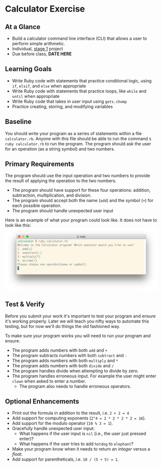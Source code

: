 # Calculator Exercise

## At a Glance

- Build a calculator command line interface (CLI) that allows a user to perform simple arithmetic.
- Individual, [stage 1](https://github.com/Ada-Developers-Academy/pedagogy/blob/master/rule-of-three.md#stage-1) project
- Due before class, **DATE HERE**

## Learning Goals

- Write Ruby code with statements that practice conditional logic, using `if`, `elsif`, and `else` when appropriate
- Write Ruby code with statements that practice loops, like `while` and `until` when appropriate
- Write Ruby code that takes in user input using `gets.chomp`
- Practice creating, storing, and modifying variables

## Baseline
You should write your program as a series of statements within a file `calculator.rb`. Anyone with this file should be able to run the command `$ ruby calculator.rb` to run the program. The program should ask the user for an operation (as a string symbol) and two numbers.

## Primary Requirements
The program should use the input operation and two numbers to provide the result of applying the operation to the two numbers.
- The program should have support for these four operations: addition, subtraction, multiplication, and division.
- The program should accept both the name (`add`) and the symbol (`+`) for each possible operation.
- The program should handle unexpected user input

Here is an example of what your program could look like. It does not have to look like this:
![example screenshot of a calculator proram](example.png)

## Test & Verify

Before you submit your work it's important to test your program and ensure it's working properly.  Later we will teach you nifty ways to automate this testing, but for now we'll do things the old fashioned way.

To make sure your program works you will need to run your program and ensure:
*  The program adds numbers with both `add` and `+`
*  The program subtracts numbers with both `subtract` and `-`
*  The program adds numbers with both `multiply` and `*`
*  The program adds numbers with both `divide` and `/`
*  The program handles divide when attempting to divide by zero.
*  The program handles erroneous input.  For example the user might enter `clown` when asked to enter a number.
   *  The program also needs to handle erroneous operators.



## Optional Enhancements
- Print out the formula in addition to the result, i.e. `2 + 2 = 4`
- Add support for computing exponents (`2^4 = 2 * 2 * 2 * 2 = 16`).
- Add support for the modulo operator (`10 % 3 = 1`).
- Gracefully handle unexpected user input:
  - What happens if the user input is `nil` (i.e., the user just pressed enter)?
  - What happens if the user tries to add `hotdog` to `elephant`?
- Make your program know when it needs to return an _integer_ versus a _float_.
- Add support for parentheticals, i.e. `10 / (5 + 5) = 1`.

